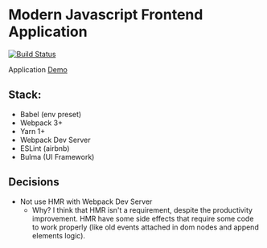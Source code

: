 # Modern Javascript Frontend Application
[![Build Status](https://travis-ci.org/jeantoledo/jfront.svg?branch=master)](https://travis-ci.org/jeantoledo/jfront)

Application [Demo](https://jeantoledo.github.io/jfront/)

## Stack:

- Babel (env preset)
- Webpack 3+
- Yarn 1+
- Webpack Dev Server
- ESLint (airbnb)
- Bulma (UI Framework)

## Decisions

- Not use HMR with Webpack Dev Server
  - Why? I think that HMR isn't a requirement, despite the productivity improvement. HMR have some side effects that require some code to work properly (like old events attached in dom nodes and append elements logic).

